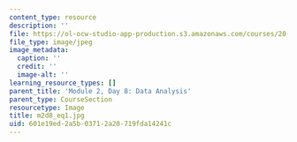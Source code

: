 ```yaml
---
content_type: resource
description: ''
file: https://ol-ocw-studio-app-production.s3.amazonaws.com/courses/20-109-laboratory-fundamentals-in-biological-engineering-spring-2010/601e19ed2a5b03712a20719fda14241c_m2d8_eq1.jpg
file_type: image/jpeg
image_metadata:
  caption: ''
  credit: ''
  image-alt: ''
learning_resource_types: []
parent_title: 'Module 2, Day 8: Data Analysis'
parent_type: CourseSection
resourcetype: Image
title: m2d8_eq1.jpg
uid: 601e19ed-2a5b-0371-2a20-719fda14241c
---
```

